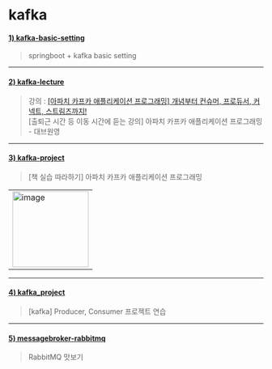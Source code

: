 # kafka

#### [1) kafka-basic-setting](https://github.com/seohaem/kafka/tree/master/kafka-basic-setting)
> springboot + kafka basic setting

---

#### [2) kafka-lecture](https://github.com/seohaem/kafka/tree/master/kafka-lecture)
> 강의 : [[아파치 카프카 애플리케이션 프로그래밍] 개념부터 컨슈머, 프로듀서, 커넥트, 스트림즈까지!](https://www.inflearn.com/course/%EC%95%84%ED%8C%8C%EC%B9%98-%EC%B9%B4%ED%94%84%EC%B9%B4-%EC%95%A0%ED%94%8C%EB%A6%AC%EC%BC%80%EC%9D%B4%EC%85%98-%ED%94%84%EB%A1%9C%EA%B7%B8%EB%9E%98%EB%B0%8D)   
> [출퇴근 시간 등 이동 시간에 듣는 강의] 아파치 카프카 애플리케이션 프로그래밍 - 대브원영

---

#### [3) kafka-project](https://github.com/seohaem/kafka/tree/master/kafka-project)
> [책 실습 따라하기] 아파치 카프카 애플리케이션 프로그래밍
<table><tr><td>
    <img width="150" alt="image" src="https://user-images.githubusercontent.com/87924260/206188720-ab6892da-e48e-4dee-b840-6b910f6a393a.png">
</td></tr></table>

---

#### [4) kafka_project](https://github.com/seohaem/kafka/tree/master/kafka_project)
> [kafka] Producer, Consumer 프로젝트 연습

---

#### [5) messagebroker-rabbitmq](https://github.com/seohaem/kafka/tree/master/messagebroker-rabbitmq)
> RabbitMQ 맛보기

